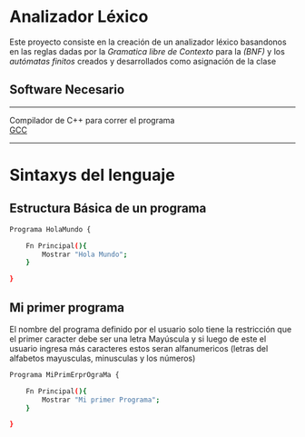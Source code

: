 
# Analizador Léxico 

Este proyecto consiste en la creación de un analizador léxico basandonos en las reglas dadas por la *Gramatica libre de Contexto* para la *(BNF)* y los *autómatas finitos* creados y desarrollados como asignación de la clase

## Software Necesario 

- - - 

Compilador de C++ para correr el programa   
[GCC](https://gcc.gnu.org/)

- - -

# Sintaxys del lenguaje

## Estructura Básica de un programa
```bash
Programa HolaMundo {

    Fn Principal(){
        Mostrar "Hola Mundo";
    }

}
```
## Mi primer programa
El nombre del programa definido por el usuario solo tiene la restricción que el primer caracter debe ser una letra Mayúscula y si luego de este el usuario ingresa más caracteres estos seran alfanumericos (letras del alfabetos mayusculas, minusculas y los números)
```bash
Programa MiPrimErprOgraMa {

    Fn Principal(){
        Mostrar "Mi primer Programa";
    }

}
```